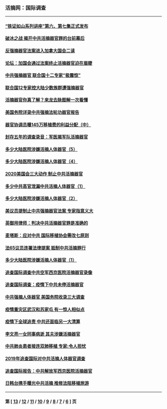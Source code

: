 ### 活摘网：国际调查
---
#### [“铁证如山系列讲座”第六、第七集正式发布](../../pages/nf5947/n13106287.md?09100430) 
#### [破冰之战 揭开中共活摘器官罪的台前幕后](../../pages/nf5947/n13082457.md?09100430) 
#### [反强摘器官法案进入加拿大国会二读](../../pages/nf5947/n13033450.md?09100430) 
#### [论坛：加国会通过法案终止活摘器官迫在眉睫](../../pages/nf5947/n13029839.md?09100430) 
#### [中共强摘器官 联合国十二专家“极震惊”](../../pages/nf5947/n13024313.md?09100430) 
#### [联合国12专家控大陆少数族群遭强摘器官](../../pages/nf5947/n13023877.md?09100430) 
#### [活摘器官你真了解？来龙去脉图解一次看懂](../../pages/nf5947/n13013820.md?09100430) 
#### [美国务院详录中共强摘法轮功器官报告](../../pages/nf5947/n12944519.md?09100430) 
#### [器官协调员曝145万移植费的利益分配（中）](../../pages/nf5947/n12894547.md?09100430) 
#### [封存五年的调查录音：军医揭军队活摘器官](../../pages/nf5947/n12798692.md?09100430) 
#### [多少大陆医院涉嫌活摘人体器官（5）](../../pages/nf5947/n12768383.md?09100430) 
#### [多少大陆医院涉嫌活摘人体器官（4）](../../pages/nf5947/n12664434.md?09100430) 
#### [2020美国会三大动作 制止中共活摘器官](../../pages/nf5947/n12682004.md?09100430) 
#### [多少中共高官泄漏中共活摘人体器官（1）](../../pages/nf5947/n12671234.md?09100430) 
#### [多少大陆医院涉嫌活摘人体器官（2）](../../pages/nf5947/n12655589.md?09100430) 
#### [美议员提制止中共强摘器官法案 专家指意义大](../../pages/nf5947/n12630561.md?09100430) 
#### [英御用律师：判决中共活摘器官罪是准确的](../../pages/nf5947/n12580740.md?09100430) 
#### [麦塔斯：应对中共 国际移植协会需改七原则](../../pages/nf5947/n12514711.md?09100430) 
#### [法65议员连署法律提案 抵制中共活摘罪行](../../pages/nf5947/n12437047.md?09100430) 
#### [多少大陆医院涉嫌活摘人体器官（1）](../../pages/nf5947/n12414284.md?09100430) 
#### [追查国际调查中共空军西京医院活摘器官录像](../../pages/nf5947/n12348837.md?09100430) 
#### [追查国际调查：疫情下中共未停活摘器官](../../pages/nf5947/n12273415.md?09100430) 
#### [中共强摘人体器官 美国务院收录三大调查](../../pages/nf5947/n12181488.md?09100430) 
#### [疫情重灾区武汉和苏家屯 有一惊人相似点](../../pages/nf5947/n12150824.md?09100430) 
#### [疫情下全球追责 中共还面临另一大清算](../../pages/nf5947/n12070397.md?09100430) 
#### [李文亮一女同事病逝 其夫涉嫌活摘器官](../../pages/nf5947/n11957882.md?09100430) 
#### [中共肺炎患者接连双肺移植 专家:令人担忧](../../pages/nf5947/n11945516.md?09100430) 
#### [2019年追查国际对中共活摘人体器官调查](../../pages/nf5947/n11917733.md?09100430) 
#### [追查国际报告：中共解放军西京医院活摘器官](../../pages/nf5947/n11838359.md?09100430) 
#### [日韩台携手曝光中共活摘 推修法阻移植旅游](../../pages/nf5947/n11712046.md?09100430) 

---
#### 第 [ [13](./13.md?09100430) / [12](./12.md?09100430) / [11](./11.md?09100430) / [10](./10.md?09100430) / [9](./9.md?09100430) / [8](./8.md?09100430) / [7](./7.md?09100430) / [6](./6.md?09100430) ] 页
